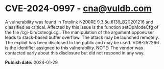 # CVE-2024-0997 - cna@vuldb.com

A vulnerability was found in Totolink N200RE 9.3.5u.6139_B20201216 and classified as critical. Affected by this issue is the function setOpModeCfg of the file /cgi-bin/cstecgi.cgi. The manipulation of the argument pppoeUser leads to stack-based buffer overflow. The attack may be launched remotely. The exploit has been disclosed to the public and may be used. VDB-252266 is the identifier assigned to this vulnerability. NOTE: The vendor was contacted early about this disclosure but did not respond in any way.

**Publish date:** 2024-01-29
